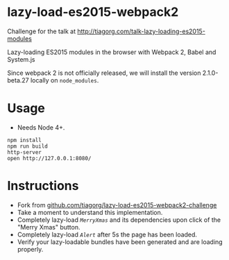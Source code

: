# lazy-load-es2015-webpack2
Challenge for the talk at http://tiagorg.com/talk-lazy-loading-es2015-modules

Lazy-loading ES2015 modules in the browser with Webpack 2, Babel and System.js

Since webpack 2 is not officially released, we will install the version 2.1.0-beta.27 locally on `node_modules`.

# Usage

- Needs Node 4+.

```
npm install
npm run build
http-server
open http://127.0.0.1:8080/
```

# Instructions
- Fork from [github.com/tiagorg/lazy-load-es2015-webpack2-challenge](https://github.com/tiagorg/lazy-load-es2015-webpack2-challenge)
- Take a moment to understand this implementation.
- Completely lazy-load *`MerryXmas`* and its dependencies upon click of the "Merry Xmas" button.
- Completely lazy-load *`Alert`* after 5s the page has been loaded.
- Verify your lazy-loadable bundles have been generated and are loading properly.
